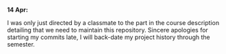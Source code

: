 **14 Apr:**

I was only just directed by a classmate to the part in the course description detailing that we need to maintain this repository. Sincere apologies for starting my commits late, I will back-date my project history through the semester.

